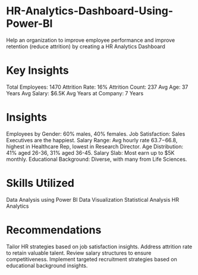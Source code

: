 # HR-Analytics-Dashboard-Using-Power-BI
Help an organization to improve employee performance and improve retention (reduce attrition) by creating a HR Analytics Dashboard

# Key Insights
Total Employees: 1470
Attrition Rate: 16%
Attrition Count: 237
Avg Age: 37 Years
Avg Salary: $6.5K
Avg Years at Company: 7 Years

# Insights
Employees by Gender: 60% males, 40% females.
Job Satisfaction: Sales Executives are the happiest.
Salary Range: Avg hourly rate $63.7-$66.8, highest in Healthcare Rep, lowest in Research Director.
Age Distribution: 41% aged 26-36, 31% aged 36-45.
Salary Slab: Most earn up to $5K monthly.
Educational Background: Diverse, with many from Life Sciences.

# Skills Utilized
Data Analysis using Power BI
Data Visualization
Statistical Analysis
HR Analytics

# Recommendations
Tailor HR strategies based on job satisfaction insights.
Address attrition rate to retain valuable talent.
Review salary structures to ensure competitiveness.
Implement targeted recruitment strategies based on educational background insights.
